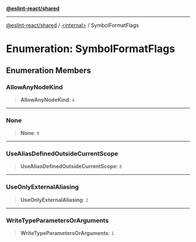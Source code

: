 [**@eslint-react/shared**](../../README.md)

***

[@eslint-react/shared](../../README.md) / [\<internal\>](../README.md) / SymbolFormatFlags

# Enumeration: SymbolFormatFlags

## Enumeration Members

### AllowAnyNodeKind

> **AllowAnyNodeKind**: `4`

***

### None

> **None**: `0`

***

### UseAliasDefinedOutsideCurrentScope

> **UseAliasDefinedOutsideCurrentScope**: `8`

***

### UseOnlyExternalAliasing

> **UseOnlyExternalAliasing**: `2`

***

### WriteTypeParametersOrArguments

> **WriteTypeParametersOrArguments**: `1`
